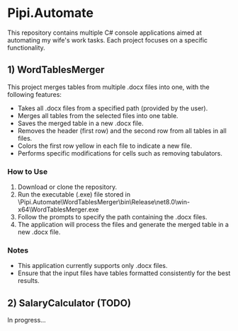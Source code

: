 # Pipi.Automate
This repository contains multiple C# console applications aimed at automating my wife's work tasks. Each project focuses on a specific functionality.

## 1) WordTablesMerger
This project merges tables from multiple .docx files into one, with the following features:

- Takes all .docx files from a specified path (provided by the user).
- Merges all tables from the selected files into one table.
- Saves the merged table in a new .docx file.
- Removes the header (first row) and the second row from all tables in all files.
- Colors the first row yellow in each file to indicate a new file.
- Performs specific modifications for cells such as removing tabulators.

### How to Use
1. Download or clone the repository.
2. Run the executable (.exe) file stored in \Pipi.Automate\WordTablesMerger\bin\Release\net8.0\win-x64\WordTablesMerger.exe
4. Follow the prompts to specify the path containing the .docx files.
5. The application will process the files and generate the merged table in a new .docx file.

### Notes
- This application currently supports only .docx files.
- Ensure that the input files have tables formatted consistently for the best results.

## 2) SalaryCalculator (TODO)

In progress...


